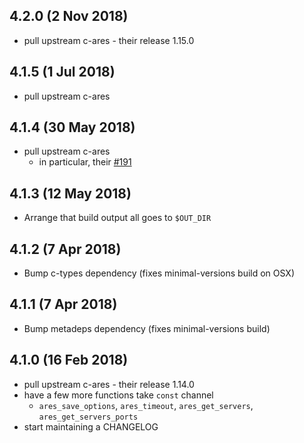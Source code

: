 ## 4.2.0 (2 Nov 2018)

- pull upstream c-ares - their release 1.15.0

## 4.1.5 (1 Jul 2018)

- pull upstream c-ares

## 4.1.4 (30 May 2018)

- pull upstream c-ares
  - in particular, their [#191](https://github.com/c-ares/c-ares/pull/191)

## 4.1.3 (12 May 2018)

- Arrange that build output all goes to `$OUT_DIR`

## 4.1.2 (7 Apr 2018)

- Bump c-types dependency (fixes minimal-versions build on OSX)

## 4.1.1 (7 Apr 2018)

- Bump metadeps dependency (fixes minimal-versions build)

## 4.1.0 (16 Feb 2018)

- pull upstream c-ares - their release 1.14.0
- have a few more functions take `const` channel
  - `ares_save_options`, `ares_timeout`, `ares_get_servers`,
    `ares_get_servers_ports`
- start maintaining a CHANGELOG
